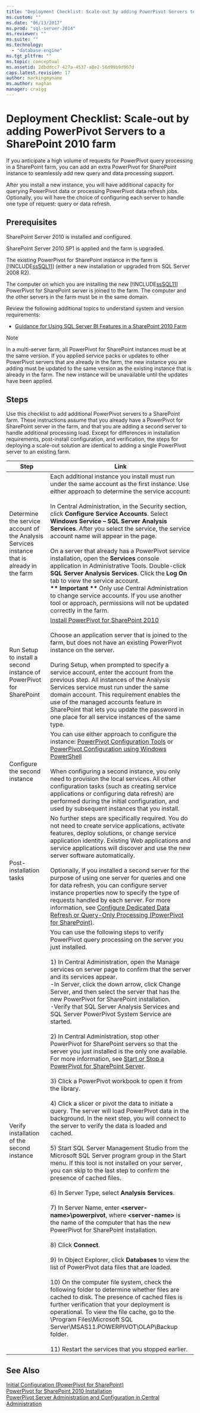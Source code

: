 ```yaml
---
title: "Deployment Checklist: Scale-out by adding PowerPivot Servers to a SharePoint 2010 farm | Microsoft Docs"
ms.custom: ""
ms.date: "06/13/2017"
ms.prod: "sql-server-2014"
ms.reviewer: ""
ms.suite: ""
ms.technology: 
  - "database-engine"
ms.tgt_pltfrm: ""
ms.topic: conceptual
ms.assetid: 2dbddcc7-427a-4537-a8e2-56d99b9d967d
caps.latest.revision: 17
author: markingmyname
ms.author: maghan
manager: craigg
---
```

# Deployment Checklist: Scale-out by adding PowerPivot Servers to a SharePoint 2010 farm
  If you anticipate a high volume of requests for PowerPivot query processing in a SharePoint farm, you can add an extra PowerPivot for SharePoint instance to seamlessly add new query and data processing support.  
  
 After you install a new instance, you will have additional capacity for querying PowerPivot data or processing PowerPivot data refresh jobs. Optionally, you will have the choice of configuring each server to handle one type of request: query or data refresh.  
  
## Prerequisites  
 SharePoint Server 2010 is installed and configured.  
  
 SharePoint Server 2010 SP1 is applied and the farm is upgraded.  
  
 The existing PowerPivot for SharePoint instance in the farm is [!INCLUDE[ssSQL11](../../includes/sssql11-md.md)] (either a new installation or upgraded from SQL Server 2008 R2).  
  
 The computer on which you are installing the new [!INCLUDE[ssSQL11](../../includes/sssql11-md.md)] PowerPivot for SharePoint server is joined to the farm. The computer and the other servers in the farm must be in the same domain.  
  
 Review the following additional topics to understand system and version requirements:  
  
-   [Guidance for Using SQL Server BI Features in a SharePoint 2010 Farm](../../../2014/sql-server/install/guidance-for-using-sql-server-bi-features-in-a-sharepoint-2010-farm.md)  
  
> [!NOTE]  
>  In a multi-server farm, all PowerPivot for SharePoint instances must be at the same version. If you applied service packs or updates to other PowerPivot servers that are already in the farm, the new instance you are adding must be updated to the same version as the existing instance that is already in the farm. The new instance will be unavailable until the updates have been applied.  
  
## Steps  
 Use this checklist to add additional PowerPivot servers to a SharePoint farm. These instructions assume that you already have a PowerPivot for SharePoint server in the farm, and that you are adding a second server to handle additional processing load. Except for differences in installation requirements, post-install configuration, and verification, the steps for deploying a scale-out solution are identical to adding a single PowerPivot server to an existing farm.  
  
|Step|Link|  
|----------|----------|  
|Determine the service account of the Analysis Services instance that is already in the farm|Each additional instance you install must run under the same account as the first instance. Use either approach to determine the service account:<br /><br /> In Central Administration, in the Security section, click **Configure Service Accounts**. Select **Windows Service – SQL Server Analysis Services**. After you select the service, the service account name will appear in the page.<br /><br /> On a server that already has a PowerPivot service installation, open the **Services** console application in Administrative Tools. Double-click **SQL Server Analysis Services**. Click the **Log On** tab to view the service account.<br />**\*\* Important \*\*** Only use Central Administration to change service accounts. If you use another tool or approach, permissions will not be updated correctly in the farm.|  
|Run Setup to install a second instance of PowerPivot for SharePoint|[Install PowerPivot for SharePoint 2010](../../../2014/sql-server/install/install-powerpivot-for-sharepoint-2010.md)<br /><br /> Choose an application server that is joined to the farm, but does not have an existing PowerPivot instance on the server.<br /><br /> During Setup, when prompted to specify a service account, enter the account from the previous step. All instances of the Analysis Services service must run under the same domain account. This requirement enables the use of the managed accounts feature in SharePoint that lets you update the password in one place for all service instances of the same type.|  
|Configure the second instance|You can use either approach to configure the instance: [PowerPivot Configuration Tools](../../analysis-services/power-pivot-sharepoint/power-pivot-configuration-tools.md) or [PowerPivot Configuration using Windows PowerShell](../../analysis-services/power-pivot-sharepoint/power-pivot-configuration-using-windows-powershell.md)<br /><br /> When configuring a second instance, you only need to provision the local services. All other configuration tasks (such as creating service applications or configuring data refresh) are performed during the initial configuration, and used by subsequent instances that you install.|  
|Post-installation tasks|No further steps are specifically required. You do not need to create service applications, activate features, deploy solutions, or change service application identity. Existing Web applications and service applications will discover and use the new server software automatically.<br /><br /> Optionally, if you installed a second server for the purpose of using one server for queries and one for data refresh, you can configure server instance properties now to specify the type of requests handled by each server. For more information, see [Configure Dedicated Data Refresh or Query-Only Processing &#40;PowerPivot for SharePoint&#41;](../../analysis-services/configure-dedicated-data-refresh-query-only-processing-powerpivot-sharepoint.md).|  
|Verify installation of the second instance|You can use the following steps to verify PowerPivot query processing on the server you just installed.<br /><br /> 1) In Central Administration, open the Manage services on server page to confirm that the server and its services appear.<br />-In Server, click the down arrow, click Change Server, and then select the server that has the new PowerPivot for SharePoint installation.<br />-Verify that SQL Server Analysis Services and SQL Server PowerPivot System Service are started.<br /><br /> 2) In Central Administration, stop other PowerPivot for SharePoint servers so that the server you just installed is the only one available. For more information, see [Start or Stop a PowerPivot for SharePoint Server](../../analysis-services/power-pivot-sharepoint/start-or-stop-a-power-pivot-for-sharepoint-server.md).<br /><br /> 3) Click a PowerPivot workbook to open it from the library.<br /><br /> 4) Click a slicer or pivot the data to initiate a query. The server will load PowerPivot data in the background. In the next step, you will connect to the server to verify the data is loaded and cached.<br /><br /> 5) Start SQL Server Management Studio from the Microsoft SQL Server program group in the Start menu. If this tool is not installed on your server, you can skip to the last step to confirm the presence of cached files.<br /><br /> 6) In Server Type, select **Analysis Services**.<br /><br /> 7) In Server Name, enter **\<server-name>\powerpivot**, where **\<server-name>** is the name of the computer that has the new PowerPivot for SharePoint installation.<br /><br /> 8) Click **Connect**.<br /><br /> 9) In Object Explorer, click **Databases** to view the list of PowerPivot data files that are loaded.<br /><br /> 10) On the computer file system, check the following folder to determine whether files are cached to disk. The presence of cached files is further verification that your deployment is operational. To view the file cache, go to the \Program Files\Microsoft SQL Server\MSAS11.POWERPIVOT\OLAP\Backup folder.<br /><br /> 11) Restart the services that you stopped earlier.|  
  
## See Also  
 [Initial Configuration &#40;PowerPivot for SharePoint&#41;](../../../2014/sql-server/install/initial-configuration-powerpivot-for-sharepoint.md)   
 [PowerPivot for SharePoint 2010 Installation](../../../2014/sql-server/install/powerpivot-for-sharepoint-2010-installation.md)   
 [PowerPivot Server Administration and Configuration in Central Administration](../../analysis-services/power-pivot-sharepoint/power-pivot-server-administration-and-configuration-in-central-administration.md)  
  
  
